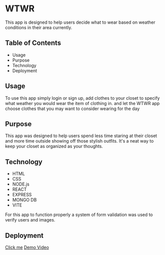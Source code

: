 #

# WTWR

This app is designed to help users decide what to wear based on weather conditions in their area currently.

## Table of Contents

- Usage
- Purpose
- Technology
- Deployment

## Usage

To use this app simply login or sign up, add clothes to your closet to specify what weather you would wear the item of clothing in. and let the WTWR app choose clothes that you may want to consider wearing for the day

## Purpose

This app was designed to help users spend less time staring at their closet and more time outside showing off those stylish outfits. It's a neat way to keep your closet as organized as your thoughts.

## Technology

- HTML
- CSS
- NODE.js
- REACT
- EXPRESS
- MONGO DB
- VITE

For this app to function properly a system of form validation was used to verify users and images.

## Deployment

[Click me](https://oogabooga.net.jumpingcrab.com/)
[Demo Video]()
